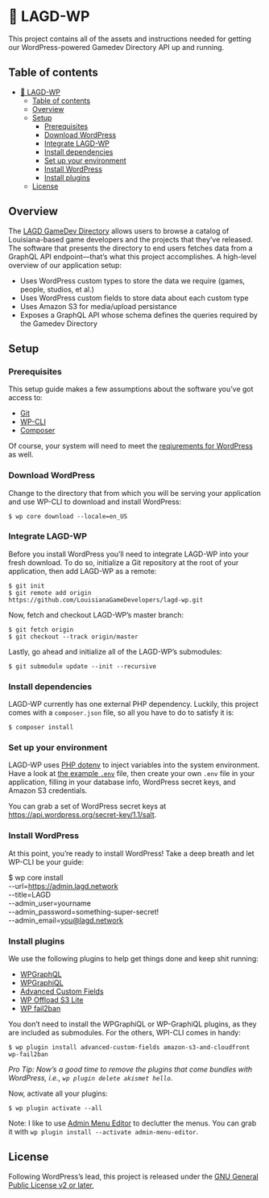 # 🐘 LAGD-WP

This project contains all of the assets and instructions needed for getting our
WordPress-powered Gamedev Directory API up and running.

## Table of contents

* [<g-emoji class="g-emoji" alias="elephant" fallback-src="https://assets-cdn.github.com/images/icons/emoji/unicode/1f418.png">🐘</g-emoji> LAGD-WP](#-lagd-wp)
  * [Table of contents](#table-of-contents)
  * [Overview](#overview)
  * [Setup](#setup)
     * [Prerequisites](#prerequisites)
     * [Download WordPress](#download-wordpress)
     * [Integrate LAGD-WP](#integrate-lagd-wp)
     * [Install dependencies](#install-dependencies)
     * [Set up your environment](#set-up-your-environment)
     * [Install WordPress](#install-wordpress)
     * [Install plugins](#install-plugins)
  * [License](#license)

## Overview

The [LAGD GameDev Directory](https://www.lagd.network/directory) allows users
to browse a catalog of Louisiana-based game developers and the projects that
they’ve released. The software that presents the directory to end users fetches
data from a GraphQL API endpoint—that’s what this project accomplishes. A
high-level overview of our application setup:

* Uses WordPress custom types to store the data we require
  (games, people, studios, et al.)
* Uses WordPress custom fields to store data about each custom type
* Uses Amazon S3 for media/upload persistance
* Exposes a GraphQL API whose schema defines the queries required by the
  Gamedev Directory

## Setup

### Prerequisites

This setup guide makes a few assumptions about the software you’ve got
access to:

* [Git](https://git-scm.com/)
* [WP-CLI](https://wp-cli.org/)
* [Composer](https://getcomposer.org/)

Of course, your system will need to meet the
[reqiurements for WordPress](https://wordpress.org/about/requirements/)
as well.

### Download WordPress

Change to the directory that from which you will be serving your application and
use WP-CLI to download and install WordPress:

    $ wp core download --locale=en_US

### Integrate LAGD-WP

Before you install WordPress you’ll need to integrate LAGD-WP into your fresh
download. To do so, initialize a Git repository at the root of your application,
then add LAGD-WP as a remote:

    $ git init
    $ git remote add origin https://github.com/LouisianaGameDevelopers/lagd-wp.git

Now, fetch and checkout LAGD-WP’s master branch:

    $ git fetch origin
    $ git checkout --track origin/master

Lastly, go ahead and initialize all of the LAGD-WP’s submodules:

    $ git submodule update --init --recursive

### Install dependencies

LAGD-WP currently has one external PHP dependency. Luckily, this project comes
with a `composer.json` file, so all you have to do to satisfy it is:

    $ composer install

### Set up your environment

LAGD-WP uses [PHP dotenv](https://github.com/vlucas/phpdotenv) to inject
variables into the system environment. Have a look at [the example `.env`](https://github.com/LouisianaGameDevelopers/lagd-wp/blob/master/.env.example)
file, then create your own `.env` file in your application, filling in your
database info, WordPress secret keys, and Amazon S3 credentials.

You can grab a set of WordPress secret keys at
https://api.wordpress.org/secret-key/1.1/salt.

### Install WordPress

At this point, you’re ready to install WordPress! Take a deep breath and let
WP-CLI be your guide:

$ wp core install \
    --url=https://admin.lagd.network \
    --title=LAGD \
    --admin_user=yourname \
    --admin_password=something-super-secret! \
    --admin_email=you@lagd.network

### Install plugins

We use the following plugins to help get things done and keep shit running:

* [WPGraphQL](https://github.com/wp-graphql/wp-graphql)
* [WPGraphiQL](https://github.com/wp-graphql/wp-graphiql)
* [Advanced Custom Fields](https://wordpress.org/plugins/advanced-custom-fields/)
* [WP Offload S3 Lite](https://wordpress.org/plugins/amazon-s3-and-cloudfront/)
* [WP fail2ban](https://wordpress.org/plugins/wp-fail2ban/)

You don’t need to install the WPGraphiQL or WP-GraphiQL plugins, as
they are included as submodules. For the others, WPI-CLI comes in handy:

    $ wp plugin install advanced-custom-fields amazon-s3-and-cloudfront wp-fail2ban

*Pro Tip: Now’s a good time to remove the plugins that come bundles with
WordPress, i.e., `wp plugin delete akismet hello`.*

Now, activate all your plugins:

    $ wp plugin activate --all

Note: I like to use [Admin Menu Editor](https://wordpress.org/plugins/admin-menu-editor/)
to declutter the menus. You can grab it with
`wp plugin install --activate admin-menu-editor`.

## License

Following WordPress’s lead, this project is released under the
[GNU General Public License v2 or later](https://github.com/LouisianaGameDevelopers/lagd-wp/LICENSE),

